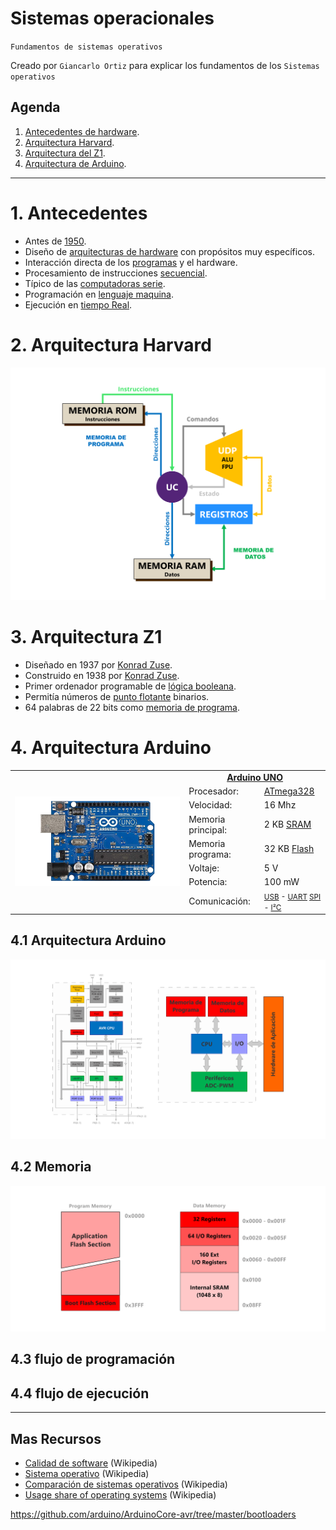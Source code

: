 # Sistemas operacionales
<p><code>Fundamentos de sistemas operativos</code></p>
<p>Creado por <code>Giancarlo Ortiz</code> para explicar los fundamentos de los <code>Sistemas operativos</code></p>

## Agenda
1. [Antecedentes de hardware](#1-antecedentes).
1. [Arquitectura Harvard](#2-arquitectura-harvard).
1. [Arquitectura del Z1](#3-arquitectura-z1).
1. [Arquitectura de Arduino](#4-arquitectura-arduino).


---
# 1. Antecedentes
* Antes de [1950][1_0].
* Diseño de [arquitecturas de hardware][1_1] con propósitos muy específicos.
* Interacción directa de los [programas][1_2] y el hardware.
* Procesamiento de instrucciones [secuencial][1_3].
* Típico de las [computadoras serie][1_4].
* Programación en [lenguaje maquina][1_5].
* Ejecución en [tiempo Real][1_6].

# 2. Arquitectura Harvard
![Arquitectura Z1](img/z1_architecture.svg "Arquitectura Z1")

# 3. Arquitectura Z1
* Diseñado en 1937 por [Konrad Zuse][11_1].
* Construido en 1938 por [Konrad Zuse][11_1].
* Primer ordenador programable de [lógica booleana][11_2].
* Permitía números de [punto flotante][11_3] binarios.
* 64 palabras de 22 bits como [memoria de programa][11_4].

# 4. Arquitectura Arduino

<table>
	<tr >
	    <td rowspan="9"> <img src="img/arduino_uno.png" alt="Arduino Uno"> </td>
	    <td colspan="2" style="text-align: center;">
            <a href="https://es.wikipedia.org/wiki/Arduino_Uno">
                <b>Arduino UNO</b>
            </a>
        </td>
	</tr>
    <tr >
	    <td>Procesador:</td>
	    <td><a href="https://es.wikipedia.org/wiki/Atmega328">ATmega328</a> </td>
	</tr>
    <tr >
	    <td>Velocidad:</td>
	    <td>16 Mhz</td>
	</tr>
    <tr >
	    <td>Memoria principal:</td>
	    <td>2 KB 
            <a href="https://es.wikipedia.org/wiki/SRAM">SRAM</a>
        </td>
	</tr>
    <tr >
	    <td>Memoria programa:</td>
	    <td>32 KB 
            <a href="https://es.wikipedia.org/wiki/Memoria_flash">Flash</a>
        </td>
	</tr>
    <tr >
	    <td>Voltaje:</td>
	    <td>5 V</td>
	</tr>
        <tr >
	    <td>Potencia:</td>
	    <td>100 mW</td>
	</tr>
    <tr >
	    <td>Comunicación:</td>
	    <td><small>
            <a href="https://es.wikipedia.org/wiki/Universal_Serial_Bus">USB</a> -
            <a href="https://es.wikipedia.org/wiki/Universal_Asynchronous_Receiver-Transmitter">UART</a>
            <a href="https://es.wikipedia.org/wiki/Serial_Peripheral_Interface">SPI</a> -
            <a href="https://es.wikipedia.org/wiki/I%C2%B2C">I²C</a></small>
        </td>
	</tr>
</table>


## 4.1 Arquitectura Arduino
![Arquitectura Arduino](img/arduino_architecture.svg "Arquitectura Arduino")

## 4.2 Memoria
![Arquitectura Arduino](img/arduino_memory.svg "Memory Arduino")

## 4.3 flujo de programación 




## 4.4 flujo de ejecución 

[1_0]:https://es.wikipedia.org/wiki/Categor%C3%ADa:Ordenadores_de_la_d%C3%A9cada_de_1940
[1_1]:https://es.wikipedia.org/wiki/Arquitectura_de_computadoras
[1_2]:https://es.wikipedia.org/wiki/Programa_inform%C3%A1tico
[1_3]:https://es.wikipedia.org/wiki/Estructuras_de_control#Ejecuci%C3%B3n_secuencial
[1_4]:https://en.wikipedia.org/wiki/Serial_computer
[1_5]:https://es.wikipedia.org/wiki/Lenguaje_de_m%C3%A1quina
[1_6]:https://es.wikipedia.org/wiki/Tiempo_real
[11_1]:https://es.wikipedia.org/wiki/Konrad_Zuse
[11_2]:https://es.wikipedia.org/wiki/%C3%81lgebra_de_Boole
[11_3]:https://es.wikipedia.org/wiki/Coma_flotante
[11_4]:https://es.wikipedia.org/wiki/Memoria_de_solo_lectura

---
## Mas Recursos
- [Calidad de software](https://es.wikipedia.org/wiki/Calidad_de_software) (Wikipedia)
- [Sistema operativo](https://es.wikipedia.org/wiki/Sistema_operativo) (Wikipedia)
- [Comparación de sistemas operativos](https://es.wikipedia.org/wiki/Anexo:Comparaci%C3%B3n_de_sistemas_operativos) (Wikipedia)
- [Usage share of operating systems](https://en.wikipedia.org/wiki/Usage_share_of_operating_systems) (Wikipedia)

<https://github.com/arduino/ArduinoCore-avr/tree/master/bootloaders>
